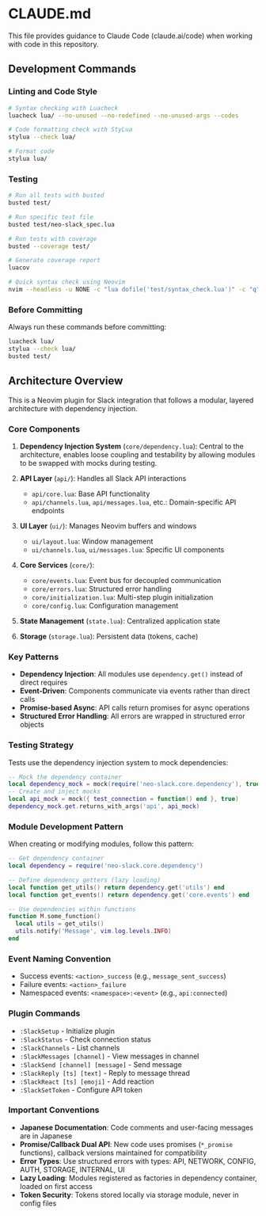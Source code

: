 # CLAUDE.md

This file provides guidance to Claude Code (claude.ai/code) when working with code in this repository.

## Development Commands

### Linting and Code Style
```bash
# Syntax checking with Luacheck
luacheck lua/ --no-unused --no-redefined --no-unused-args --codes

# Code formatting check with StyLua
stylua --check lua/

# Format code
stylua lua/
```

### Testing
```bash
# Run all tests with busted
busted test/

# Run specific test file
busted test/neo-slack_spec.lua

# Run tests with coverage
busted --coverage test/

# Generate coverage report
luacov

# Quick syntax check using Neovim
nvim --headless -u NONE -c "lua dofile('test/syntax_check.lua')" -c "q"
```

### Before Committing
Always run these commands before committing:
```bash
luacheck lua/
stylua --check lua/
busted test/
```

## Architecture Overview

This is a Neovim plugin for Slack integration that follows a modular, layered architecture with dependency injection.

### Core Components

1. **Dependency Injection System** (`core/dependency.lua`): Central to the architecture, enables loose coupling and testability by allowing modules to be swapped with mocks during testing.

2. **API Layer** (`api/`): Handles all Slack API interactions
   - `api/core.lua`: Base API functionality
   - `api/channels.lua`, `api/messages.lua`, etc.: Domain-specific API endpoints

3. **UI Layer** (`ui/`): Manages Neovim buffers and windows
   - `ui/layout.lua`: Window management
   - `ui/channels.lua`, `ui/messages.lua`: Specific UI components

4. **Core Services** (`core/`):
   - `core/events.lua`: Event bus for decoupled communication
   - `core/errors.lua`: Structured error handling
   - `core/initialization.lua`: Multi-step plugin initialization
   - `core/config.lua`: Configuration management

5. **State Management** (`state.lua`): Centralized application state

6. **Storage** (`storage.lua`): Persistent data (tokens, cache)

### Key Patterns

- **Dependency Injection**: All modules use `dependency.get()` instead of direct requires
- **Event-Driven**: Components communicate via events rather than direct calls
- **Promise-based Async**: API calls return promises for async operations
- **Structured Error Handling**: All errors are wrapped in structured error objects

### Testing Strategy

Tests use the dependency injection system to mock dependencies:
```lua
-- Mock the dependency container
local dependency_mock = mock(require('neo-slack.core.dependency'), true)
-- Create and inject mocks
local api_mock = mock({ test_connection = function() end }, true)
dependency_mock.get.returns_with_args('api', api_mock)
```

### Module Development Pattern

When creating or modifying modules, follow this pattern:
```lua
-- Get dependency container
local dependency = require('neo-slack.core.dependency')

-- Define dependency getters (lazy loading)
local function get_utils() return dependency.get('utils') end
local function get_events() return dependency.get('core.events') end

-- Use dependencies within functions
function M.some_function()
  local utils = get_utils()
  utils.notify('Message', vim.log.levels.INFO)
end
```

### Event Naming Convention

- Success events: `<action>_success` (e.g., `message_sent_success`)
- Failure events: `<action>_failure`
- Namespaced events: `<namespace>:<event>` (e.g., `api:connected`)

### Plugin Commands

- `:SlackSetup` - Initialize plugin
- `:SlackStatus` - Check connection status
- `:SlackChannels` - List channels
- `:SlackMessages [channel]` - View messages in channel
- `:SlackSend [channel] [message]` - Send message
- `:SlackReply [ts] [text]` - Reply to message thread
- `:SlackReact [ts] [emoji]` - Add reaction
- `:SlackSetToken` - Configure API token

### Important Conventions

- **Japanese Documentation**: Code comments and user-facing messages are in Japanese
- **Promise/Callback Dual API**: New code uses promises (`*_promise` functions), callback versions maintained for compatibility
- **Error Types**: Use structured errors with types: API, NETWORK, CONFIG, AUTH, STORAGE, INTERNAL, UI
- **Lazy Loading**: Modules registered as factories in dependency container, loaded on first access
- **Token Security**: Tokens stored locally via storage module, never in config files